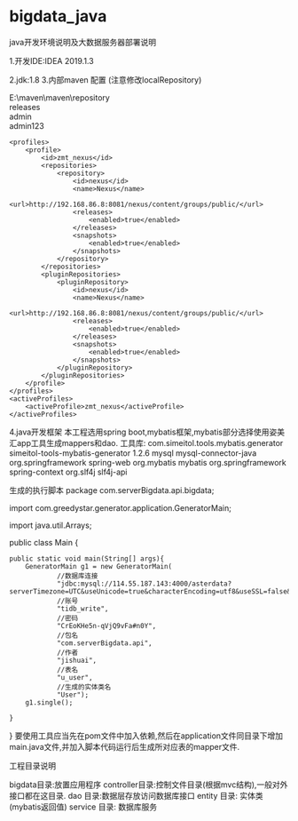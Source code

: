 # bigdata_java
java开发环境说明及大数据服务器部署说明

1.开发IDE:IDEA   2019.1.3


2.jdk:1.8
3.内部maven 配置
(注意修改localRepository)
<?xml version="1.0" encoding="UTF-8"?>
<settings xmlns="http://maven.apache.org/SETTINGS/1.0.0"
          xmlns:xsi="http://www.w3.org/2001/XMLSchema-instance"
          xsi:schemaLocation="http://maven.apache.org/SETTINGS/1.0.0 http://maven.apache.org/xsd/settings-1.0.0.xsd">
	<localRepository>E:\maven\maven\repository</localRepository>
	<servers>
	    <server>  
			<id>releases</id>  
			<username>admin</username>  
			<password>admin123</password>  
		</server>
	</servers>

	<profiles>  
        <profile>  
            <id>zmt_nexus</id>  
            <repositories>  
                <repository>  
                    <id>nexus</id>  
                    <name>Nexus</name>  
                    <url>http://192.168.86.8:8081/nexus/content/groups/public/</url>  
                    <releases>  
                        <enabled>true</enabled>  
                    </releases>  
                    <snapshots>  
                        <enabled>true</enabled>  
                    </snapshots>  
                </repository>  
            </repositories>  
            <pluginRepositories>  
                <pluginRepository>  
                    <id>nexus</id>  
                    <name>Nexus</name>  
                    <url>http://192.168.86.8:8081/nexus/content/groups/public/</url>  
                    <releases>  
                        <enabled>true</enabled>  
                    </releases>  
                    <snapshots>  
                        <enabled>true</enabled>  
                    </snapshots>  
                </pluginRepository>  
            </pluginRepositories>  
        </profile>  
    </profiles>  
    <activeProfiles>  
        <activeProfile>zmt_nexus</activeProfile>  
    </activeProfiles>  
	
</settings>


4.java开发框架
  本工程选用spring boot,mybatis框架,mybatis部分选择使用姿美汇app工具生成mappers和dao.
  工具库:
  <dependency>
   <groupId>com.simeitol.tools.mybatis.generator</groupId>
   <artifactId>simeitol-tools-mybatis-generator</artifactId>
   <version>1.2.6</version>
   <exclusions>
      <exclusion>
         <groupId>mysql</groupId>
         <artifactId>mysql-connector-java</artifactId>
      </exclusion>
      <exclusion>
         <groupId>org.springframework</groupId>
         <artifactId>spring-web</artifactId>
      </exclusion>
      <exclusion>
         <groupId>org.mybatis</groupId>
         <artifactId>mybatis</artifactId>
      </exclusion>
      <exclusion>
         <groupId>org.springframework</groupId>
         <artifactId>spring-context</artifactId>
      </exclusion>
      <exclusion>
         <groupId>org.slf4j</groupId>
         <artifactId>slf4j-api</artifactId>
      </exclusion>
   </exclusions>
</dependency>

生成的执行脚本
package com.serverBigdata.api.bigdata;

import com.greedystar.generator.application.GeneratorMain;

import java.util.Arrays;

public class Main {

    public static void main(String[] args){
        GeneratorMain g1 = new GeneratorMain(
                //数据库连接
                "jdbc:mysql://114.55.187.143:4000/asterdata?serverTimezone=UTC&useUnicode=true&characterEncoding=utf8&useSSL=false&nullCatalogMeansCurrent=true",
                //账号
                "tidb_write",
                //密码
                "CrEoKHe5n-qVjQ9vFa#n0Y",
                //包名
                "com.serverBigdata.api",
                //作者
                "jishuai",
                //表名
                "u_user",
                //生成的实体类名
                "User");
        g1.single();

    }
}
要使用工具应当先在pom文件中加入依赖,然后在application文件同目录下增加main.java文件,并加入脚本代码运行后生成所对应表的mapper文件.

工程目录说明


bigdata目录:放置应用程序
controller目录:控制文件目录(根据mvc结构),一般对外接口都在这目录.
dao 目录:数据层存放访问数据库接口
entity 目录: 实体类(mybatis返回值)
service 目录: 数据库服务


